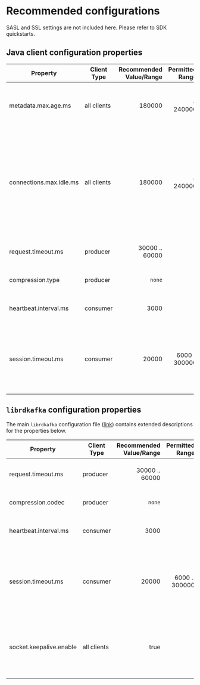 # Recommended configurations

SASL and SSL settings are not included here.  Please refer to SDK quickstarts.

## Java client configuration properties

Property | Client Type | Recommended Value/Range | Permitted Range | Notes
---|---|---:|-----:|---
metadata.max.age.ms | all clients| 180000 | < 240000 | Can be lowered to pick up metadata changes sooner.
connections.max.idle.ms	| all clients | 180000 | < 240000 | Azure closes inbound TCP idle > 240000 ms, which can result in sending on dead connections (shown as expired batches due to send timeout)
request.timeout.ms |  producer | 30000 .. 60000 || EH will default to a minimum of 20000 ms.
compression.type | producer | `none` | | Compression currently unsupported.
heartbeat.interval.ms | consumer | 3000 || This is default and should not be changed.
session.timeout.ms	| consumer | 20000 |6000 .. 300000| Start with 20000, increase if seeing frequent rebalancing due to missed heartbeats.


## `librdkafka` configuration properties
The main `librdkafka` configuration file ([link](https://github.com/edenhill/librdkafka/blob/master/CONFIGURATION.md)) contains extended descriptions for the properties below.

Property | Client Type | Recommended Value/Range | Permitted Range | Notes
---|---|---:|-----:|---
request.timeout.ms |  producer | 30000 .. 60000 || EH will default to a minimum of 20000 ms.
compression.codec | producer | `none` || Compression currently unsupported.
heartbeat.interval.ms | consumer | 3000 || This is default and should not be changed.
session.timeout.ms	| consumer | 20000 |6000 .. 300000| Start with 20000, increase if seeing frequent rebalancing due to missed heartbeats.
socket.keepalive.enable | all clients | true | | Necessary if connection is expected to idle.  Azure will close inbound TCP idle > 240000 ms.